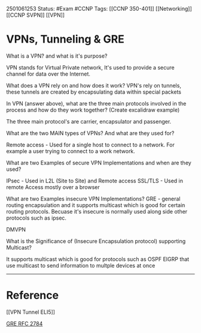 2501061253
	Status: #Exam #CCNP
		Tags: [[CCNP 350-401]] [[Networking]]  [[CCNP SVPN]] [[VPN]]
# VPNs, Tunneling & GRE


What is a VPN? and what is it's purpose?

VPN stands for Virtual Private network, It's used to provide a secure channel for data over the Internet.

What does a VPN rely on and how does it work?
VPN's rely on tunnels, these tunnels are created by encapsulating data within special packets

In VPN (answer above), what are the three main protocols involved in the process and how do they work together? (Create excalidraw example)

The three main protocol's are carrier, encapsulator and passenger. 


What are the two MAIN types of VPNs? And what are they used for?

Remote access - Used for a single host to connect to a network. For example a user trying to connect to a work network.

What are two Examples of secure VPN Implementations and when are they used?

IPsec - Used in L2L (Site to Site) and Remote access
SSL/TLS - Used in remote Access mostly over a browser 


What are two Examples  insecure VPN Implementations?
GRE - general routing encapsulation and it supports multicast which is good for certain routing protocols. Becuase it's insecure is normally used along side other protocols such as ipsec.

DMVPN 



What is the Significance of (Insecure Encapsulation protocol) supporting Multicast?

It supports multicast which is good for protocols such as OSPF EIGRP that use multicast to send information to multple devices at once









---
# Reference

[[VPN Tunnel ELI5]]

[GRE RFC 2784](https://www.rfc-editor.org/info/rfc2784)